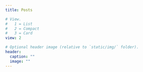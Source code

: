```yaml
---
title: Posts

# View.
#   1 = List
#   2 = Compact
#   3 = Card
view: 2

# Optional header image (relative to `static/img/` folder).
header:
  caption: ""
  image: ""
---
```



<script src="https://gist.github.com/Jhsmit/13d599c991942a24cb283494a9f5878d.js"></script>


